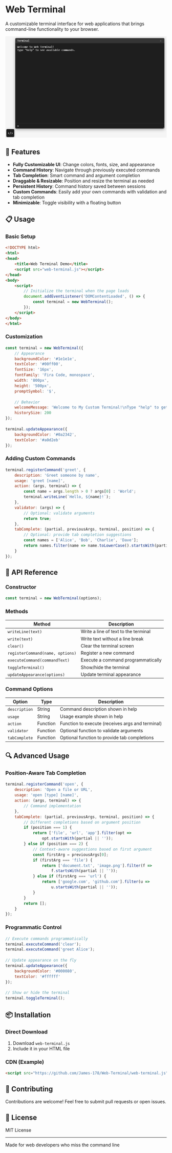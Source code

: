 # Web Terminal

A customizable terminal interface for web applications that brings command-line functionality to your browser.

![Web Terminal](web-terminal-img.png)

## 🚀 Features

- **Fully Customizable UI**: Change colors, fonts, size, and appearance
- **Command History**: Navigate through previously executed commands
- **Tab Completion**: Smart command and argument completion
- **Draggable & Resizable**: Position and resize the terminal as needed
- **Persistent History**: Command history saved between sessions
- **Custom Commands**: Easily add your own commands with validation and tab completion
- **Minimizable**: Toggle visibility with a floating button

## 📋 Usage

### Basic Setup

```html
<!DOCTYPE html>
<html>
<head>
    <title>Web Terminal Demo</title>
    <script src="web-terminal.js"></script>
</head>
<body>
    <script>
        // Initialize the terminal when the page loads
        document.addEventListener('DOMContentLoaded', () => {
            const terminal = new WebTerminal();
        });
    </script>
</body>
</html>
```

### Customization

```javascript
const terminal = new WebTerminal({
    // Appearance
    backgroundColor: '#1e1e1e',
    textColor: '#00ff00',
    fontSize: '16px',
    fontFamily: 'Fira Code, monospace',
    width: '800px',
    height: '500px',
    promptSymbol: '$',
    
    // Behavior
    welcomeMessage: 'Welcome to My Custom Terminal!\nType "help" to get started.',
    historySize: 200
});

terminal.updateAppearance({
    backgroundColor: '#0a2342',
    textColor: '#a0d2eb'
});
```

### Adding Custom Commands

```javascript
terminal.registerCommand('greet', {
    description: 'Greet someone by name',
    usage: 'greet [name]',
    action: (args, terminal) => {
        const name = args.length > 0 ? args[0] : 'World';
        terminal.writeLine(`Hello, ${name}!`);
    },
    validator: (args) => {
        // Optional: validate arguments
        return true;
    },
    tabComplete: (partial, previousArgs, terminal, position) => {
        // Optional: provide tab completion suggestions
        const names = ['Alice', 'Bob', 'Charlie', 'Dave'];
        return names.filter(name => name.toLowerCase().startsWith(partial.toLowerCase()));
    }
});
```

## 🔧 API Reference

### Constructor

```javascript
const terminal = new WebTerminal(options);
```

### Methods

| Method | Description |
|--------|-------------|
| `writeLine(text)` | Write a line of text to the terminal |
| `write(text)` | Write text without a line break |
| `clear()` | Clear the terminal screen |
| `registerCommand(name, options)` | Register a new command |
| `executeCommand(commandText)` | Execute a command programmatically |
| `toggleTerminal()` | Show/hide the terminal |
| `updateAppearance(options)` | Update terminal appearance |

### Command Options

| Option | Type | Description |
|--------|------|-------------|
| `description` | String | Command description shown in help |
| `usage` | String | Usage example shown in help |
| `action` | Function | Function to execute (receives args and terminal) |
| `validator` | Function | Optional function to validate arguments |
| `tabComplete` | Function | Optional function to provide tab completions |

## 🔍 Advanced Usage

### Position-Aware Tab Completion

```javascript
terminal.registerCommand('open', {
    description: 'Open a file or URL',
    usage: 'open [type] [name]',
    action: (args, terminal) => {
        // Command implementation
    },
    tabComplete: (partial, previousArgs, terminal, position) => {
        // Different completions based on argument position
        if (position === 1) {
            return ['file', 'url', 'app'].filter(opt => 
                opt.startsWith(partial || ''));
        } else if (position === 2) {
            // Context-aware suggestions based on first argument
            const firstArg = previousArgs[0];
            if (firstArg === 'file') {
                return ['document.txt', 'image.png'].filter(f => 
                    f.startsWith(partial || ''));
            } else if (firstArg === 'url') {
                return ['google.com', 'github.com'].filter(u => 
                    u.startsWith(partial || ''));
            }
        }
        return [];
    }
});
```

### Programmatic Control

```javascript
// Execute commands programmatically
terminal.executeCommand('clear');
terminal.executeCommand('greet Alice');

// Update appearance on the fly
terminal.updateAppearance({
    backgroundColor: '#000080',
    textColor: '#ffffff'
});

// Show or hide the terminal
terminal.toggleTerminal();
```

## 📦 Installation

### Direct Download

1. Download `web-terminal.js`
2. Include it in your HTML file

### CDN (Example)

```html
<script src="https://github.com/James-178/Web-Terminal/web-terminal.js"></script>
```

## 🤝 Contributing

Contributions are welcome! Feel free to submit pull requests or open issues.

## 📄 License

MIT License

---

Made for web developers who miss the command line

